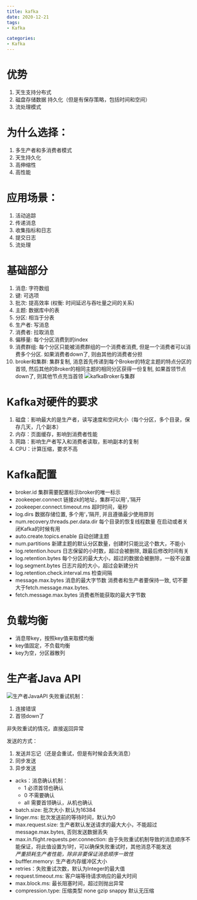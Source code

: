 ```yaml
---
title: kafka  
date: 2020-12-21  
tags:
- Kafka  

categories:
- Kafka
---
```


# 优势
1. 天生支持分布式
2. 磁盘存储数据 持久化（但是有保存策略，包括时间和空间）
3. 流处理模式

# 为什么选择：
1. 多生产者和多消费者模式
2. 天生持久化
3. 高伸缩性
4. 高性能

# 应用场景：
1. 活动追踪
2. 传递消息
3. 收集指标和日志
4. 提交日志
5. 流处理

# 基础部分
1. 消息: 字符数组
2. 键:  可选项
3. 批次: 提高效率 (权衡: 时间延迟与吞吐量之间的关系)
4. 主题: 数据库中的表
5. 分区: 相当于分表
6. 生产者: 写消息
7. 消费者: 拉取消息
8. 偏移量: 每个分区消费到的index
9. 消费群组: 每个分区只能被消费群组的一个消费者消费, 但是一个消费者可以消费多个分区. 如果消费者down了, 则由其他的消费者分担
10. broker和集群: 集群复制, 消息首先传递到每个Broker的特定主题的特点分区的首领, 然后其他的Broker的相同主题的相同分区获得一份复制, 如果首领节点down了, 则其他节点充当首领
![kafkaBroker与集群][1]

# Kafka对硬件的要求
1. 磁盘：影响最大的是生产者，读写速度和空间大小（每个分区，多个目录，保存几天，几个副本）
2. 内存：页面缓存，影响到消费者性能
3. 网路：影响生产者写入和消费者读取，影响副本的复制
4. CPU：计算压缩，要求不高

# Kafka配置
- broker.id 集群需要配置标示broker的唯一标示
- zookeeper.connect 链接zk的地址，集群可以用‘，’隔开
- zookeeper.connect.timeout.ms 超时时间，毫秒
- log.dirs 数据存储位置, 多个用‘，’隔开, 并且遵循最少使用原则
- num.recovery.threads.per.data.dir 每个目录的恢复线程数量 在启动或者关闭Kafka的时候有用
- auto.create.topics.enable 自动创建主题
- num.partitions 新建主题的默认分区数量，创建时只能比这个数大，不能小
- log.retention.hours 日志保留的小时数，超过会被删除, 跟最后修改时间有关
- log.retention.bytes 每个分区的最大大小，超过的数据会被删除，一般不设置
- log.segment.bytes 日志片段的大小，超过会新建分片
- log.retention.check.interval.ms 检查间隔
- message.max.bytes 消息的最大字节数 消费者和生产者要保持一致, 切不要大于fetch.message.max.bytes.
- fetch.message.max.bytes 消费者所能获取的最大字节数

# 负载均衡
- 消息带key，按照key值来取模均衡
- key值固定，不负载均衡
- key为空，分区器散列

# 生产者Java API
![生产者JavaAPI][2]
失败重试机制：
  1. 连接错误
  2. 首领down了  
  
非失败重试的情况，直接返回异常

发送的方式：
  1. 发送并忘记（还是会重试，但是有时候会丢失消息）
  2. 同步发送
  3. 异步发送

- acks：消息确认机制：
  - 1 必须首领也确认
  - 0 不需要确认
  - all 需要首领确认，从机也确认
- batch.size: 批次大小 默认为16384  
- linger.ms: 批次发送前的等待时间，默认为0
- max.request.size: 生产者默认发送请求的最大大小，不能超过message.max.bytes, 否则发送数据丢失
- max.in.flight.requests.per.connection: 由于失败重试机制导致的消息顺序不能保证，将此值设置为1时，可以确保失败重试时，其他消息不能发送  
*严重损耗生产者性能，除非非要保证消息顺序一致性*
- bufffer.memory: 生产者内存缓冲区大小  
- retries：失败重试次数，默认为Integer的最大值
- request.timeout.ms: 客户端等待请求响应的最大时间  
- max.block.ms: 最长阻塞时间，超过则抛出异常
- compression.type: 压缩类型 none gzip snappy 默认无压缩


[1]: ../../../../images/picture/Broker与集群.png
[2]: ../../../../images/picture/生产者JavaApi.png
